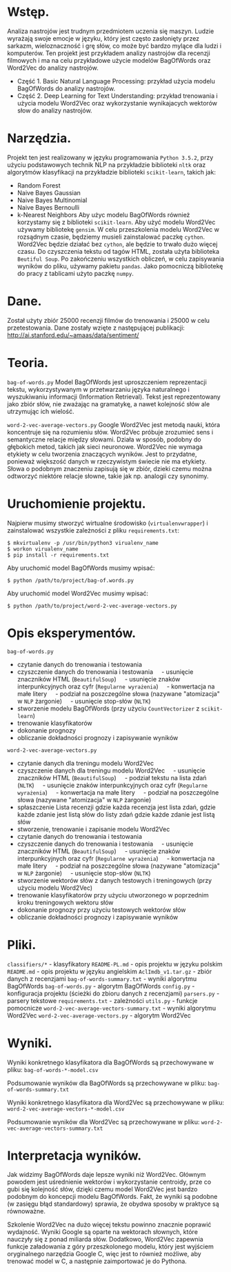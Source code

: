 Wstęp.
======

Analiza nastrojów jest trudnym przedmiotem uczenia się maszyn. Ludzie wyrażają swoje emocje w języku, który jest często zasłonięty przez sarkazm, wieloznaczność i grę słów, co może być bardzo mylące dla ludzi i komputerów. Ten projekt jest przykładem analizy nastrojów dla recenzji filmowych i ma na celu przykładowe użycie modelów BagOfWords oraz Word2Vec do analizy nastrojów.
- Część 1. Basic Natural Language Processing: przykład użycia modelu BagOfWords do analizy nastrojów.
- Część 2. Deep Learning for Text Understanding: przykład trenowania i użycia modelu Word2Vec oraz wykorzystanie wynikajacych wektorów słow do analizy nastrojów.



Narzędzia.
==========

Projekt ten jest realizowany w języku programowania ``Python 3.5.2``, przy użyciu podstawowych technik NLP na przykładzie biblioteki ``nltk`` oraz algorytmów klasyfikacji na przykładzie biblioteki ``scikit-learn``, takich jak:
- Random Forest
- Naive Bayes Gaussian
- Naive Bayes Multinomial
- Naive Bayes Bernoulli
- k-Nearest Neighbors
Aby użyc modelu BagOfWords również korzystamy się z biblioteki ``scikit-learn``. Aby użyć modelu Word2Vec używamy bibliotekę ``gensim``. W celu przeszkolenia modelu Word2Vec w rozsądnym czasie, będziemy musieli zainstalować paczkę ``cython``. Word2Vec będzie działać bez ``cython``, ale będzie to trwało dużo więcej czasu. Do czyszczenia tekstu od tagów HTML, została użyta biblioteka ``Beutiful Soup``. Po zakończeniu wszystkich obliczeń, w celu zapisywania wyników do pliku, używamy pakietu ``pandas``. Jako pomocniczą bibliotekę do pracy z tablicami użyto paczkę ``numpy``.



Dane.
=====

Został użyty zbiór 25000 recenzji filmów do trenowania i 25000 w celu przetestowania. Dane zostały wzięte z następującej publikacji: http://ai.stanford.edu/~amaas/data/sentiment/



Teoria.
=======

``bag-of-words.py``
Model BagOfWords jest uproszczeniem reprezentacji tekstu, wykorzystywanym w przetwarzaniu języka naturalnego i wyszukiwaniu informacji (Information Retrieval). Tekst jest reprezentowany jako zbiór słów, nie zważając na gramatykę, a nawet kolejność słów ale utrzymując ich wielość.

``word-2-vec-average-vectors.py``
Google Word2Vec jest metodą nauki, która koncentruje się na rozumieniu słów. Word2Vec próbuje zrozumieć sens i semantyczne relacje między słowami. Działa w sposób, podobny do głębokich metod, takich jak sieci neuronowe. Word2Vec nie wymaga etykiety w celu tworzenia znaczących wyników. Jest to przydatne, ponieważ większość danych w rzeczywistym świecie nie ma etykiety. Słowa o podobnym znaczeniu zapisują się w zbiór, dzieki czemu można odtworzyć niektóre relacje słowne, takie jak np. analogii czy synonimy.



Uruchomienie projektu.
======================

Najpierw musimy stworzyć wirtualne środowisko (``virtualenvwrapper``) i zainstalować wszystkie zależności z pliku ``requirements.txt``:
```
$ mkvirtualenv -p /usr/bin/python3 virualenv_name
$ workon virualenv_name
$ pip install -r requirements.txt
```

Aby uruchomić model BagOfWords musimy wpisać:
```
$ python /path/to/project/bag-of.words.py
```

Aby uruchomić model Word2Vec musimy wpisać:
```
$ python /path/to/project/word-2-vec-average-vectors.py
```


Opis eksperymentów.
===================

``bag-of-words.py``
- czytanie danych do trenowania i testowania
- czyszczenie danych do trenowania i testowania
    - usunięcie znaczników HTML (``BeautifulSoup``)
    - usunięcie znaków interpunkcyjnych oraz cyfr (``Regularne wyrażenia``)
    - konwertacja na małe litery
    - podział na poszczególne słowa (nazywane "atomizacja" w ``NLP`` żargonie)
    - usunięcie stop-słów (``NLTK``)
- stworzenie modelu BagOfWords (przy użyciu ``CountVectorizer`` z ``scikit-learn``)
- trenowanie klasyfikatorów
- dokonanie prognozy
- obliczanie dokładności prognozy i zapisywanie wyników


``word-2-vec-average-vectors.py``
- czytanie danych dla treningu modelu Word2Vec
- czyszczenie danych dla treningu modelu Word2Vec
    - usunięcie znaczników HTML (``BeautifulSoup``)
    - podział tekstu na lista zdań (``NLTK``)
    - usunięcie znaków interpunkcyjnych oraz cyfr (``Regularne wyrażenia``)
    - konwertacja na małe litery
    - podział na poszczególne słowa (nazywane "atomizacja" w ``NLP`` żargonie)
- spłaszczenie Lista recenzji gdzie każda recenzja jest lista zdań, gdzie każde zdanie jest listą słów do listy zdań gdzie każde zdanie jest listą słów
- stworzenie, trenowanie i zapisanie modelu Word2Vec
- czytanie danych do trenowania i testowania
- czyszczenie danych do trenowania i testowania
    - usunięcie znaczników HTML (``BeautifulSoup``)
    - usunięcie znaków interpunkcyjnych oraz cyfr (``Regularne wyrażenia``)
    - konwertacja na małe litery
    - podział na poszczególne słowa (nazywane "atomizacja" w ``NLP`` żargonie)
    - usunięcie stop-słów (``NLTK``)
- stworzenie wektorów słów z danych testowych i treningowych (przy użyciu modelu Word2Vec)
- trenowanie klasyfikatorów przy użyciu utworzonego w poprzednim kroku treningowych wektoru słów
- dokonanie prognozy przy użyciu testowych wektorów słów
- obliczanie dokładności prognozy i zapisywanie wyników



Pliki.
======
``classifiers/*`` - klasyfikatory
``README-PL.md`` - opis projektu w języku polskim
``README.md`` - opis projektu w języku angielskim
``AclImdb_v1.tar.gz`` - zbiór danych z recenzjami
``bag-of-words-summary.txt`` - wyniki algorytmu BagOfWords
``bag-of-words.py`` - algorytm BagOfWords
``config.py`` - konfiguracja projektu (ścieżki do zbioru danych z recenzjami)
``parsers.py`` - parsery tekstowe
``requirements.txt`` - zależności
``utils.py`` - funkcje pomocnicze
``word-2-vec-average-vectors-summary.txt`` - wyniki algorytmu Word2Vec
``word-2-vec-average-vectors.py`` - algorytm Word2Vec



Wyniki.
=======

Wyniki konkretnego klasyfikatora dla BagOfWords są przechowywane w pliku:
``bag-of-words-*-model.csv``

Podsumowanie wyników dla BagOfWords są przechowywane w pliku:
``bag-of-words-summary.txt``

Wyniki konkretnego klasyfikatora dla Word2Vec są przechowywane w pliku:
``word-2-vec-average-vectors-*-model.csv``

Podsumowanie wyników dla Word2Vec są przechowywane w pliku:
``word-2-vec-average-vectors-summary.txt``



Interpretacja wyników.
======================

Jak widzimy BagOfWords daje lepsze wyniki niż Word2Vec. Głównym powodem jest uśrednienie wektorów i wykorzystanie centroidy, prze co gubi się kolejność słów, dzięki czemu model Word2Vec jest bardzo podobnym do koncepcji modelu BagOfWords. Fakt, że wyniki są podobne (w zasięgu błąd standardowy) sprawia, że ​obydwa sposoby w praktyce są równoważne.

Szkolenie Word2Vec na dużo więcej tekstu powinno znacznie poprawić wydajność. Wyniki Google są oparte na wektorach słownych, które nauczyły się z ponad miliarda słów. Dodatkowo, Word2Vec zapewnia funkcje załadowania z góry przeszkolonego modelu, który jest wyjściem oryginalnego narzędzia Google C, więc jest to również możliwe, aby trenować model w C, a następnie zaimportować je do Pythona.

